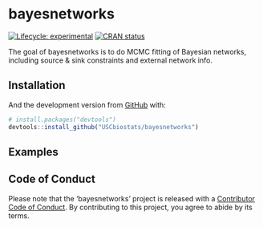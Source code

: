 
<!-- README.md is generated from README.Rmd. Please edit that file -->

# bayesnetworks

<!-- badges: start -->

[![Lifecycle:
experimental](https://img.shields.io/badge/lifecycle-experimental-orange.svg)](https://www.tidyverse.org/lifecycle/#experimental)
[![CRAN
status](https://www.r-pkg.org/badges/version/bayesnetworks)](https://cran.r-project.org/package=bayesnetworks)
<!-- badges: end -->

The goal of bayesnetworks is to do MCMC fitting of Bayesian networks,
including source & sink constraints and external network info.

## Installation

<!--
You can install the released version of bayesnetworks from [CRAN](https://CRAN.R-project.org) with:

``` r
install.packages("bayesnetworks")
```
-->

And the development version from [GitHub](https://github.com/) with:

``` r
# install.packages("devtools")
devtools::install_github("USCbiostats/bayesnetworks")
```

## Examples

## Code of Conduct

Please note that the ‘bayesnetworks’ project is released with a
[Contributor Code of Conduct](.github/CODE_OF_CONDUCT.md). By
contributing to this project, you agree to abide by its terms.
